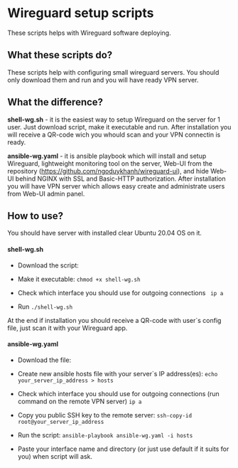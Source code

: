 # Wireguard setup scripts
These scripts helps with Wireguard software deploying.

## What these scripts do?
These scripts help with configuring small wireguard servers.
You should only download them and run and you will have ready VPN server.

## What the difference?
**shell-wg.sh** - it is the easiest way to setup Wireguard on the server for 1 user. Just download script, make it executable and run. 
After installation you will receive a QR-code wich you whould scan and your VPN connectin is ready.


**ansible-wg.yaml** - it is ansible playbook which will install and setup Wireguard, lightweight monitoring tool on the server, Web-UI from the repository (https://github.com/ngoduykhanh/wireguard-ui), and hide Web-UI behind NGINX with SSL and Basic-HTTP authorization. After installation you will have VPN server which allows easy create and administrate users from Web-UI admin panel.

## How to use?

You should have server with installed clear Ubuntu 20.04 OS on it.

#### **shell-wg.sh**

- Download the script:
```    ```

- Make it executable:
```chmod +x shell-wg.sh```

- Check which interface you should use for outgoing connections
``` ip a```

- Run
```./shell-wg.sh```

At the end if installation you should receive a QR-code with user`s config file, just scan it with your Wireguard app.

#### **ansible-wg.yaml**

- Download the file:
``` ```

- Create new ansible hosts file with your server`s IP address(es):
```echo your_server_ip_address > hosts ```

- Check which interface you should use for outgoing connections (run command on the remote VPN server)
```ip a```

- Copy you public SSH key to the remote server:
```ssh-copy-id root@your_server_ip_address```

- Run the script:
```ansible-playbook ansible-wg.yaml -i hosts```

- Paste your interface name and directory (or just use default if it suits for you) when script will ask.
